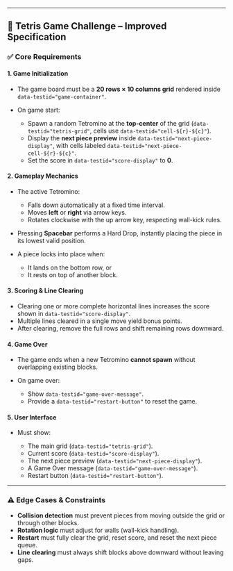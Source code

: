 
---

## 🎯 Tetris Game Challenge – Improved Specification

### ✅ Core Requirements

#### **1. Game Initialization**

* The game board must be a **20 rows × 10 columns grid** rendered inside `data-testid="game-container"`.
* On game start:

  * Spawn a random Tetromino at the **top-center** of the grid (`data-testid="tetris-grid"`, cells use `data-testid="cell-${r}-${c}"`).
  * Display the **next piece preview** inside `data-testid="next-piece-display"`, with cells labeled `data-testid="next-piece-cell-${r}-${c}"`.
  * Set the score in `data-testid="score-display"` to **0**.

#### **2. Gameplay Mechanics**

* The active Tetromino:

  * Falls down automatically at a fixed time interval.
  * Moves **left** or **right** via arrow keys.
  * Rotates clockwise with the up arrow key, respecting wall-kick rules.
* Pressing **Spacebar** performs a Hard Drop, instantly placing the piece in its lowest valid position.
* A piece locks into place when:

  * It lands on the bottom row, or
  * It rests on top of another block.

#### **3. Scoring & Line Clearing**

* Clearing one or more complete horizontal lines increases the score shown in `data-testid="score-display"`.
* Multiple lines cleared in a single move yield bonus points.
* After clearing, remove the full rows and shift remaining rows downward.

#### **4. Game Over**

* The game ends when a new Tetromino **cannot spawn** without overlapping existing blocks.
* On game over:

  * Show `data-testid="game-over-message"`.
  * Provide a `data-testid="restart-button"` to reset the game.

#### **5. User Interface**

* Must show:

  * The main grid (`data-testid="tetris-grid"`).
  * Current score (`data-testid="score-display"`).
  * The next piece preview (`data-testid="next-piece-display"`).
  * A Game Over message (`data-testid="game-over-message"`).
  * Restart button (`data-testid="restart-button"`).

---

### ⚠️ Edge Cases & Constraints

* **Collision detection** must prevent pieces from moving outside the grid or through other blocks.
* **Rotation logic** must adjust for walls (wall-kick handling).
* **Restart** must fully clear the grid, reset score, and reset the next piece queue.
* **Line clearing** must always shift blocks above downward without leaving gaps.
